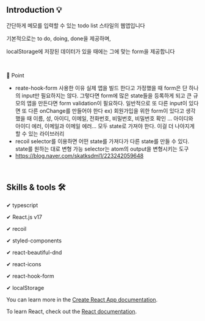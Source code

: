 ## Introduction 💡

간단하게 메모를 입력할 수 있는 todo list 스타일의 웹앱입니다

기본적으로는 to do, doing, done을 제공하며,

localStorage에 저장된 데이터가 있을 때에는 그에 맞는 form을 제공합니다

<br>

  📌 Point

* reate-hook-form 사용한 이유
실제 앱을 빌드 한다고 가정했을 때 form은 단 하나의 input만 필요하지는 않다.
그렇다면 form에 많은 state들을 등록하게 되고 큰 규모의 앱을 만든다면 form validation이 필요하다.
일반적으로 또 다른 input이 있다면 또 다른 onChange를 만들어야 한다
ex) 회원가입을 위한 form이 있다고 생각했을 때 이름, 성, 아이디, 이메일, 전화번호, 비밀번호, 비밀번호 확인
... 아이디와 아이디 에러, 이메일과 이메일 에러... 모두 state로 가져야 한다.
  이걸 더 나아지게 할 수 있는 라이브러리
* recoil selector를 이용하면
  어떤 state를 가져다가 다른 state를 만들 수 있다.
  state를 원하는 대로 변형 가능
  selector는 atom의 output을 변형시키는 도구
* https://blog.naver.com/skatksdml1/223242059648

<br>

## Skills & tools 🛠

✔ typescript

✔ React.js v17

✔ recoil

✔ styled-components

✔ react-beautiful-dnd

✔ react-icons

✔ react-hook-form

✔ localStorage

You can learn more in the [Create React App documentation](https://facebook.github.io/create-react-app/docs/getting-started).

To learn React, check out the [React documentation](https://reactjs.org/).
